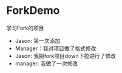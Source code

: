# ForkDemo
学习Fork的项目

- Jason: 第一次添加
- Manager：我对项目做了格式修改
- Jason: 我把fork项目down下拉进行了修改
- manager: 我做了一次修改
